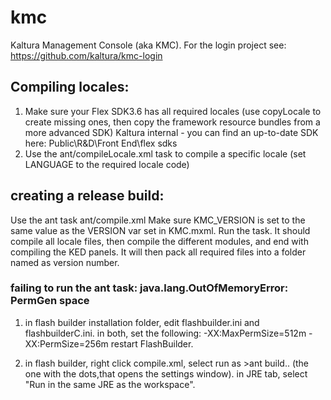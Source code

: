 # kmc
Kaltura Management Console (aka KMC). For the login project see: https://github.com/kaltura/kmc-login

## Compiling locales:
1. Make sure your Flex SDK3.6 has all required locales (use copyLocale to create missing ones, then copy the framework resource bundles from a more advanced SDK)
Kaltura internal - you can find an up-to-date SDK here: Public\R&D\Front End\flex sdks
2. Use the ant/compileLocale.xml task to compile a specific locale (set LANGUAGE to the required locale code)

## creating a release build:
Use the ant task ant/compile.xml 
Make sure KMC_VERSION is set to the same value as the VERSION var set in KMC.mxml.
Run the task. It should compile all locale files, then compile the different modules, and end with compiling the KED panels.
It will then pack all required files into a folder named as version number.

### failing to run the ant task: java.lang.OutOfMemoryError: PermGen space
1. in flash builder installation folder, edit flashbuilder.ini and flashbuilderC.ini. in both, set the following:
-XX:MaxPermSize=512m
-XX:PermSize=256m
restart FlashBuilder.

2. in flash builder, right click compile.xml, select run as >ant build.. (the one with the dots,that opens the settings window).
in JRE tab, select "Run in the same JRE as the workspace".


